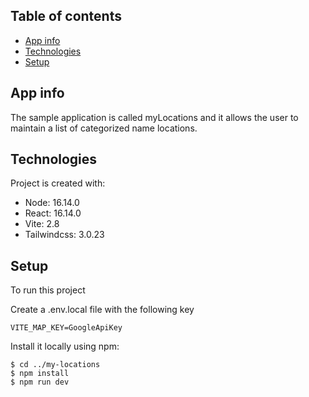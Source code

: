 ## Table of contents
* [App info](#app-info)
* [Technologies](#technologies)
* [Setup](#setup)

## App info
The sample application is called myLocations and it allows the user to maintain a list of
categorized name locations.
	
## Technologies
Project is created with:
* Node:  16.14.0
* React: 16.14.0
* Vite: 2.8
* Tailwindcss: 3.0.23
	
## Setup
To run this project

Create a .env.local file with the following key

```
VITE_MAP_KEY=GoogleApiKey
```


Install it locally using npm:

```
$ cd ../my-locations
$ npm install
$ npm run dev
```